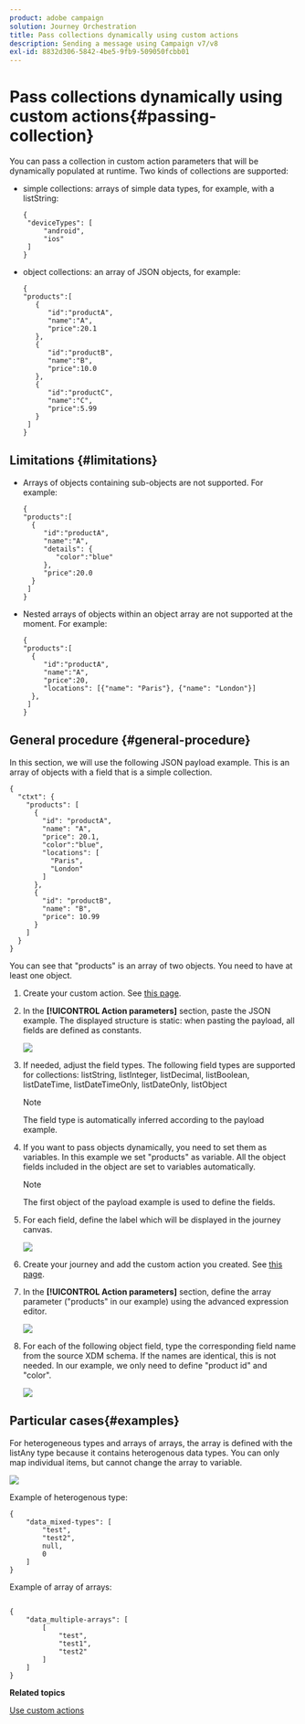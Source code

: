 ```yaml
---
product: adobe campaign
solution: Journey Orchestration
title: Pass collections dynamically using custom actions
description: Sending a message using Campaign v7/v8
exl-id: 8832d306-5842-4be5-9fb9-509050fcbb01
---
```


# Pass collections dynamically using custom actions{#passing-collection}

You can pass a collection in custom action parameters that will be dynamically populated at runtime. Two kinds of collections are supported:

* simple collections: arrays of simple data types, for example, with a listString:

   ```
   {
    "deviceTypes": [
        "android",
        "ios"
    ]
   }
   ```

* object collections: an array of JSON objects, for example:

   ```
   {
   "products":[
      {
         "id":"productA",
         "name":"A",
         "price":20.1
      },
      {
         "id":"productB",
         "name":"B",
         "price":10.0
      },
      {
         "id":"productC",
         "name":"C",
         "price":5.99
      }
    ]
   }
   ```

## Limitations {#limitations}

* Arrays of objects containing sub-objects are not supported. For example:

    ```
    {
   "products":[
      {
         "id":"productA",
         "name":"A",
         "details": {
            "color":"blue"
         },
         "price":20.0
      }
     ]
    }
    ```

* Nested arrays of objects within an object array are not supported at the moment. For example:

    ```
    {
   "products":[
      {
         "id":"productA",
         "name":"A",
         "price":20,
         "locations": [{"name": "Paris"}, {"name": "London"}]
      },
     ]
    }
    ```

## General procedure {#general-procedure} 

In this section, we will use the following JSON payload example. This is an array of objects with a field that is a simple collection.

```
{
  "ctxt": {
    "products": [
      {
        "id": "productA",
        "name": "A",
        "price": 20.1,
        "color":"blue",
        "locations": [
          "Paris",
          "London"
        ]
      },
      {
        "id": "productB",
        "name": "B",
        "price": 10.99
      }
    ]
  }
}
```

You can see that "products" is an array of two objects. You need to have at least one object.

1. Create your custom action. See [this page](../action/about-custom-action-configuration.md).

1. In the **[!UICONTROL Action parameters]** section, paste the JSON example. The displayed structure is static: when pasting the payload, all fields are defined as constants. 

   ![](../assets/uc-collection-1.png)

1. If needed, adjust the field types. The following field types are supported for collections: listString, listInteger, listDecimal, listBoolean, listDateTime, listDateTimeOnly, listDateOnly, listObject

   >[!NOTE]
   >
   >The field type is automatically inferred according to the payload example.

1. If you want to pass objects dynamically, you need to set them as variables. In this example we set "products" as variable. All the object fields included in the object are set to variables automatically.

    >[!NOTE]
    >
    >The first object of the payload example is used to define the fields.

1. For each field, define the label which will be displayed in the journey canvas.

   ![](../assets/uc-collection-2.png)

1. Create your journey and add the custom action you created. See [this page](../building-journeys/using-custom-actions.md).

1. In the **[!UICONTROL Action parameters]** section, define the array parameter ("products" in our example) using the advanced expression editor.

   ![](../assets/uc-collection-3.png)

1. For each of the following object field, type the corresponding field name from the source XDM schema. If the names are identical, this is not needed. In our example, we only need to define "product id" and "color".

   ![](../assets/uc-collection-4.png)

## Particular cases{#examples}

For heterogeneous types and arrays of arrays, the array is defined with the listAny type because it contains heterogenous data types. You can only map individual items, but cannot change the array to variable.

![](../assets/uc-collection-heterogeneous.png)

Example of heterogenous type:

```
{
    "data_mixed-types": [
        "test",
        "test2",
        null,
        0
    ]
}
```

Example of array of arrays:

```

{
    "data_multiple-arrays": [
        [
            "test",
            "test1",
            "test2"
        ]
    ]
}
```

**Related topics**

[Use custom actions](../building-journeys/using-custom-actions.md)